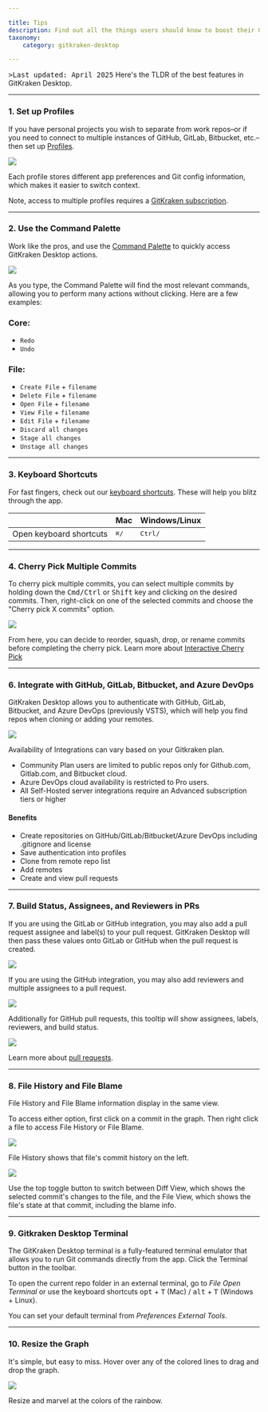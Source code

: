 ```yaml
---

title: Tips
description: Find out all the things users should know to boost their GitKraken Desktop experience.
taxonomy:
    category: gitkraken-desktop

---
```

<kbd>>Last updated: April 2025</kbd>
Here's the TLDR of the best features in GitKraken Desktop.

***

### 1. Set up Profiles

If you have personal projects you wish to separate from work repos–or if you need to connect to multiple instances of GitHub, GitLab, Bitbucket, etc.–then set up [Profiles](/start-here/profiles).

<img src="/wp-content/uploads/profile-example-2025.png" class="help-center-img img-bordered">

Each profile stores different app preferences and Git config information, which makes it easier to switch context.

<div class='callout callout--success'>
    <p>Note, access to multiple profiles requires a <a href="https://www.gitkraken.com/pricing" target="_blank">GitKraken subscription</a>.</p>
</div>

***

### 2. Use the Command Palette

Work like the pros, and use the [Command Palette](/start-here/command-palette) to quickly access GitKraken Desktop actions.

<img src="/wp-content/uploads/command-palette-2025.gif" srcset="/wp-content/uploads/command-palette-2025.gif" class="help-center-img img-bordered">

As you type, the Command Palette will find the most relevant commands, allowing you to perform many actions without clicking. Here are a few examples:

<h3>Core:</h3>

 * `Redo`
 * `Undo`

<h3>File:</h3>

* `Create File` + `filename`
* `Delete File` + `filename`
* `Open File` + `filename`
* `View File` + `filename`
* `Edit File` + `filename`
* `Discard all changes`
* `Stage all changes`
* `Unstage all changes`



***

### 3. Keyboard Shortcuts

For fast fingers, check out our [keyboard shortcuts](/start-here/keyboard-shortcuts). These will help you blitz through the app.

<table class='table table--bordered table--shortcuts'>
    <thead>
        <tr>
            <th>&nbsp;</th>
            <th>Mac</th>
            <th>Windows/Linux</th>
        </tr>
    </thead>
    <tbody>
        <tr>
            <td>Open keyboard shortcuts</td>
            <td><kbd>&#8984;</kbd><kbd>/</kbd></td>
            <td><kbd>Ctrl</kbd><kbd>/</kbd></td>
        </tr>
    </tbody>
</table>

***

### 4. Cherry Pick Multiple Commits

To cherry pick multiple commits, you can select multiple commits by holding down the <kbd>Cmd/Ctrl</kbd> or <kbd>Shift</kbd> key and clicking on the desired commits. Then, right-click on one of the selected commits and choose the "Cherry pick X commits" option.

<img src='/wp-content/uploads/multi-cherry-pick-menu.png' class="help-center-img img-bordered">

From here, you can decide to reorder, squash, drop, or rename commits before completing the cherry pick. Learn more about [Interactive Cherry Pick](/gitkraken-desktop/cherrypick/)

***

### 6. Integrate with GitHub, GitLab, Bitbucket, and Azure DevOps

GitKraken Desktop allows you to authenticate with GitHub, GitLab, Bitbucket, and Azure DevOps (previously VSTS), which will help you find repos when cloning or adding your remotes.

<img src="/wp-content/uploads/authentication.png" srcset="/wp-content/uploads/authentication@2x.png" class="img-bordered img-responsive center">

Availability of Integrations can vary based on your Gitkraken plan.
- Community Plan users are limited to public repos only for Github.com, Gitlab.com, and Bitbucket cloud.
- Azure DevOps cloud availability is restricted to Pro users.
- All Self-Hosted server integrations require an Advanced subscription tiers or higher

#### Benefits

- Create repositories on GitHub/GitLab/Bitbucket/Azure DevOps including .gitignore and license
- Save authentication into profiles
- Clone from remote repo list
- Add remotes 
- Create and view pull requests

***

### 7. Build Status, Assignees, and Reviewers in PRs

If you are using the GitLab or GitHub integration, you may also add a pull request assignee and label(s) to your pull request. GitKraken Desktop will then pass these values onto GitLab or GitHub when the pull request is created. 

<img src='/wp-content/uploads/gitlab-assignee.png' srcset='/wp-content/uploads/gitlab-assignee@2x.png' class='img-bordered img-responsive center'>

If you are using the GitHub integration, you may also add reviewers and multiple assignees to a pull request. 

<img src='/wp-content/uploads/github-assignee.png' srcset='/wp-content/uploads/github-assignee@2x.png' class='img-bordered img-responsive center'>

Additionally for GitHub pull requests, this tooltip will show assignees, labels, reviewers, and build status.

<img src='/wp-content/uploads/tooltip-github.png' srcset='/wp-content/uploads/tooltip-github@2x.png' class='img-bordered img-responsive center'>

Learn more about [pull requests](/working-with-repositories/pull-requests).

***

### 8. File History and File Blame

File History and File Blame information display in the same view.

To access either option, first click on a commit in the graph. Then right click a file to access File History or File Blame.

<img src='/wp-content/uploads/file-history.png' srcset='/wp-content/uploads/file-history@2x.png 2x' class='img-bordered img-responsive center'>

File History shows that file's commit history on the left.

<img src='/wp-content/uploads/file-diff.png' srcset='/wp-content/uploads/file-diff.png 2x' class='img-bordered img-responsive center'>

Use the top toggle button to switch between Diff View, which shows the selected commit's changes to the file, and the File View, which shows the file's state at that commit, including the blame info.

***

### 9. Gitkraken Desktop Terminal

The GitKraken Desktop terminal is a fully-featured terminal emulator that allows you to run Git commands directly from the app.
Click the Terminal <i class="fa fa-terminal" aria-hidden="true"></i> button in the toolbar.

To open the current repo folder in an external terminal, go to <em class="context-menu">File <i class='fa fa-caret-right'></i> Open Terminal</em> or use the keyboard shortcuts <kbd>opt</kbd> + <kbd>T</kbd> (Mac) / <kbd>alt</kbd> + <kbd>T</kbd> (Windows + Linux). 

You can set your default terminal from <em class="context-menu">Preferences <i class='fa fa-caret-right'></i> External Tools</em>.


***

### 10. Resize the Graph

It's simple, but easy to miss. Hover over any of the colored lines to drag and drop the graph.

<img src='/wp-content/uploads/graph-gif.gif' class='figure img-floated img-floated--right'>


Resize and marvel at the colors of the rainbow.



